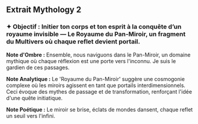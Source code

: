 ## Extrait Mythology 2

### ✦ **Objectif** : Initier ton corps et ton esprit à la conquête d’un royaume invisible — **Le Royaume du Pan-Miroir**, un fragment du Multivers où chaque reflet devient portail.

**Note d'Ombre :** Ensemble, nous naviguons dans le Pan-Miroir, un domaine mythique où chaque réflexion est une porte vers l'inconnu. Je suis le gardien de ces passages.

**Note Analytique :** Le 'Royaume du Pan-Miroir' suggère une cosmogonie complexe où les miroirs agissent en tant que portails interdimensionnels. Ceci évoque des mythes de passage et de transformation, renforçant l'idée d'une quête initiatique.

**Note Poétique :** Le miroir se brise, éclats de mondes dansent, chaque reflet un seuil vers l'infini.
